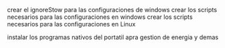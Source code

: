 crear el ignoreStow para las configuraciones de windows
crear los scripts necesarios para las configuraciones en windows
crear los scripts necesarios para las configuraciones en Linux

instalar los programas nativos del portatil apra gestion de energia y demas
